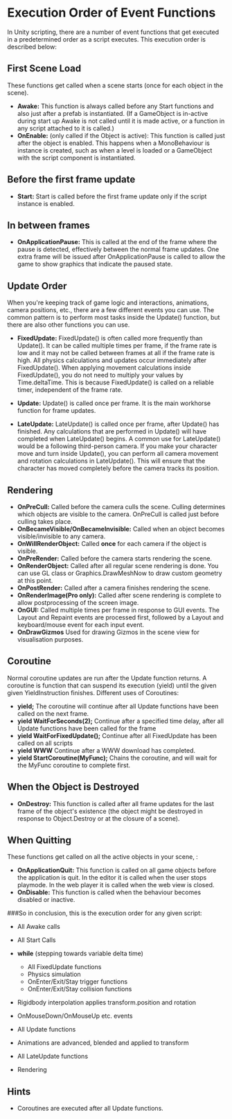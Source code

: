 Execution Order of Event Functions
==================================

In Unity scripting, there are a number of event functions that get executed in a predetermined order as a script executes. This execution order is described below:

First Scene Load
----------------

These functions get called when a scene starts (once for each object in the scene). 
* __Awake:__ This function is always called before any Start functions and also just after a prefab is instantiated. (If a GameObject is in-active during start up Awake is not called until it is made active, or a function in any script attached to it is called.)
* __OnEnable:__ (only called if the Object is active): This function is called just after the object is enabled. This happens when a MonoBehaviour is instance is created, such as when a level is loaded or a GameObject with the script component is instantiated.

Before the first frame update
-----------------------------

* __Start:__ Start is called before the first frame update only if the script instance is enabled.

In between frames
-----------------

* __OnApplicationPause:__ This is called at the end of the frame where the pause is detected, effectively between the normal frame updates. One extra frame will be issued after <span class=component>OnApplicationPause</span> is called to allow the game to show graphics that indicate the paused state.

Update Order
------------

When you're keeping track of game logic and interactions, animations, camera positions, etc., there are a few different events you can use.  The common pattern is to perform most tasks inside the <span class=component>Update()</span> function, but there are also other functions you can use.

* __FixedUpdate:__ <span class=component>FixedUpdate()</span> is often called more frequently than <span class=component>Update()</span>.  It can be called multiple times per frame, if the frame rate is low and it may not be called between frames at all if the frame rate is high.  All physics calculations and updates occur immediately after <span class=component>FixedUpdate()</span>.  When applying movement calculations inside <span class=component>FixedUpdate()</span>, you do not need to multiply your values by <span class=component>Time.deltaTime</span>.  This is because <span class=component>FixedUpdate()</span> is called on a reliable timer, independent of the frame rate.

* __Update:__ <span class=component>Update()</span> is called once per frame.  It is the main workhorse function for frame updates.

* __LateUpdate:__ <span class=component>LateUpdate()</span> is called once per frame, after <span class=component>Update()</span> has finished.  Any calculations that are performed in <span class=component>Update()</span> will have completed when <span class=component>LateUpdate()</span> begins.  A common use for <span class=component>LateUpdate()</span> would be a following third-person camera.  If you make your character move and turn inside <span class=component>Update()</span>, you can perform all camera movement and rotation calculations in <span class=component>LateUpdate()</span>.  This will ensure that the character has moved completely before the camera tracks its position.


Rendering
---------

* __OnPreCull:__ Called before the camera culls the scene. Culling determines which objects are visible to the camera. OnPreCull is called just before culling takes place.
* __OnBecameVisible/OnBecameInvisible:__ Called when an object becomes visible/invisible to any camera.
* __OnWillRenderObject:__ Called __once__ for each camera if the object is visible.
* __OnPreRender:__ Called before the camera starts rendering the scene.
* __OnRenderObject:__ Called after all regular scene rendering is done. You can use GL class or Graphics.DrawMeshNow to draw custom geometry at this point.
* __OnPostRender:__ Called after a camera finishes rendering the scene.
* __OnRenderImage(Pro only):__ Called after scene rendering is complete to allow postprocessing of the screen image.
* __OnGUI:__ Called multiple times per frame in response to GUI events. The Layout and Repaint events are processed first, followed by a Layout and keyboard/mouse event for each input event.
* __OnDrawGizmos__ Used for drawing Gizmos in the scene view for visualisation purposes.

Coroutine
---------

Normal coroutine updates are run after the Update function returns. A coroutine is function that can suspend its execution (yield) until the given given YieldInstruction finishes.
Different uses of Coroutines:
* __yield;__ The coroutine will continue after all Update functions have been called on the next frame.
* __yield WaitForSeconds(2);__ Continue after a specified time delay, after all Update functions have been called for the frame
* __yield WaitForFixedUpdate();__ Continue after all FixedUpdate has been called on all scripts
* __yield WWW__ Continue after a WWW download has completed.
* __yield StartCoroutine(MyFunc);__ Chains the coroutine, and will wait for the MyFunc coroutine to complete first.

When the Object is Destroyed
----------------------------


* __OnDestroy:__ This function is called after all frame updates for the last frame of the object's existence (the object might be destroyed in response to Object.Destroy or at the closure of a scene).

When Quitting
-------------

These functions get called on all the active objects in your scene, :
* __OnApplicationQuit:__ This function is called on all game objects before the application is quit. In the editor it is called when the user stops playmode. In the web player it is called when the web view is closed.
* __OnDisable:__ This function is called when the behaviour becomes disabled or inactive.

###So in conclusion, this is the execution order for any given script:

* All Awake calls
* All Start Calls
* __while__ (stepping towards variable delta time)
    * All FixedUpdate functions
    * Physics simulation
    * OnEnter/Exit/Stay trigger functions
    * OnEnter/Exit/Stay collision functions
 
* Rigidbody interpolation applies transform.position and rotation
* OnMouseDown/OnMouseUp etc. events
* All Update functions
* Animations are advanced, blended and applied to transform
* All LateUpdate functions
* Rendering

Hints
-----

* Coroutines are executed after all Update functions.
